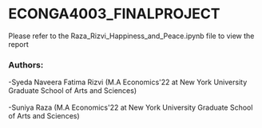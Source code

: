 # ECONGA4003_FINALPROJECT
 Please refer to the Raza_Rizvi_Happiness_and_Peace.ipynb file to view the report
 
 ### Authors: 
 
 -Syeda Naveera Fatima Rizvi (M.A Economics'22 at New York University Graduate School of Arts and Sciences) <br> <br>
 -Suniya Raza (M.A Economics'22 at New York University Graduate School of Arts and Sciences)
